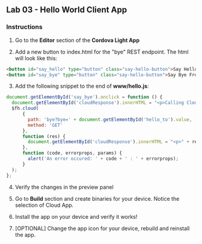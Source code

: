 ## Lab 03 - Hello World Client App

### Instructions
1. Go to the **Editor** section of the **Cordova Light App**

2. Add a new button to index.html for the "bye" REST endpoint. The html will look like this:

  ```html
  <button id="say_hello" type="button" class="say-hello-button">Say Hello From The Cloud</button>
  <button id="say_bye" type="button" class="say-hello-button">Say Bye From The Cloud</button>
  ```
3. Add the following snippet to the end of **www/hello.js**:

  ```javascript
  document.getElementById('say_bye').onclick = function () {
    document.getElementById('cloudResponse').innerHTML = "<p>Calling Cloud.....</p>";
    $fh.cloud(
        {
          path: 'bye?bye=' + document.getElementById('hello_to').value,
          method: 'GET'
        },
        function (res) {
          document.getElementById('cloudResponse').innerHTML = "<p>" + res.msg + "</p>";
        },
        function (code, errorprops, params) {
          alert('An error occured: ' + code + ' : ' + errorprops);
        }
    );
  };
  ```
4. Verify the changes in the preview panel

5. Go to **Build** section and create binaries for your device. Notice the selection of Cloud App.

6. Install the app on your device and verify it works!

7. [OPTIONAL] Change the app icon for your device, rebuild and reinstall the app.
